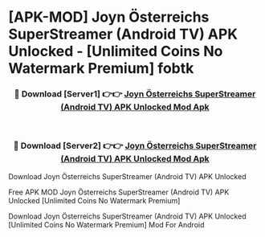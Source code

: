 # [APK-MOD] Joyn Österreichs SuperStreamer (Android TV) APK Unlocked - [Unlimited Coins No Watermark Premium] fobtk



<div align="center">
<h3>🔴 Download [Server1] 👉👉 <a href="https://momento.my/?title=Joyn_Österreichs_SuperStreamer_(Android_TV)_APK_Unlocked">Joyn Österreichs SuperStreamer (Android TV) APK Unlocked Mod Apk</a></h3><br>

<h3>🔴 Download [Server2] 👉👉 <a href="https://momento.my/?title=Joyn_Österreichs_SuperStreamer_(Android_TV)_APK_Unlocked">Joyn Österreichs SuperStreamer (Android TV) APK Unlocked Mod Apk</a></h3>
</div>



Download Joyn Österreichs SuperStreamer (Android TV) APK Unlocked 

Free APK MOD Joyn Österreichs SuperStreamer (Android TV) APK Unlocked [Unlimited Coins No Watermark Premium]

Download Joyn Österreichs SuperStreamer (Android TV) APK Unlocked [Unlimited Coins No Watermark Premium] Mod For Android
